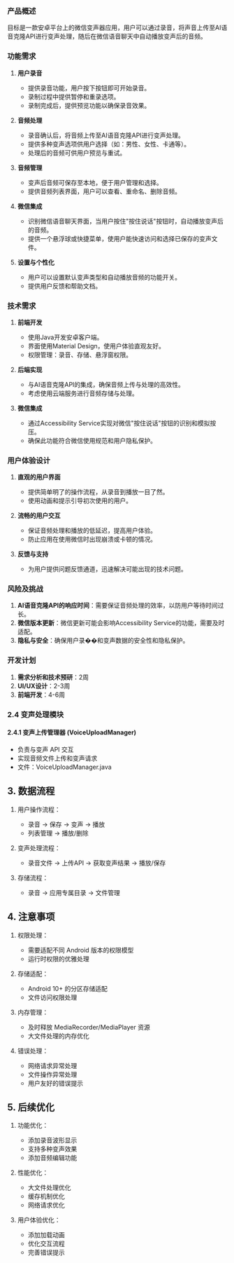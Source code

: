 ### 产品概述
目标是一款安卓平台上的微信变声器应用，用户可以通过录音，将声音上传至AI语音克隆API进行变声处理，随后在微信语音聊天中自动播放变声后的音频。

### 功能需求

1. **用户录音**
   - 提供录音功能，用户按下按钮即可开始录音。
   - 录制过程中提供暂停和重录选项。
   - 录制完成后，提供预览功能以确保录音效果。

2. **音频处理**
   - 录音确认后，将音频上传至AI语音克隆API进行变声处理。
   - 提供多种变声选项供用户选择（如：男性、女性、卡通等）。
   - 处理后的音频可供用户预览与重试。

3. **音频管理**
   - 变声后音频可保存至本地，便于用户管理和选择。
   - 提供音频列表界面，用户可以查看、重命名、删除音频。

4. **微信集成**
   - 识别微信语音聊天界面，当用户按住"按住说话"按钮时，自动播放变声后的音频。
   - 提供一个悬浮球或快捷菜单，使用户能快速访问和选择已保存的变声文件。

5. **设置与个性化**
   - 用户可以设置默认变声类型和自动播放音频的功能开关。
   - 提供用户反馈和帮助文档。

### 技术需求

1. **前端开发**
   - 使用Java开发安卓客户端。
   - 界面使用Material Design，使用户体验直观友好。
   - 权限管理：录音、存储、悬浮窗权限。

2. **后端实现**
   - 与AI语音克隆API的集成，确保音频上传与处理的高效性。
   - 考虑使用云端服务进行音频存储与处理。

3. **微信集成**
   - 通过Accessibility Service实现对微信"按住说话"按钮的识别和模拟按压。
   - 确保此功能符合微信使用规范和用户隐私保护。

### 用户体验设计

1. **直观的用户界面**
   - 提供简单明了的操作流程，从录音到播放一目了然。
   - 使用动画和提示引导初次使用的用户。

2. **流畅的用户交互**
   - 保证音频处理和播放的低延迟，提高用户体验。
   - 防止应用在使用微信时出现崩溃或卡顿的情况。

3. **反馈与支持**
   - 为用户提供问题反馈通道，迅速解决可能出现的技术问题。

### 风险及挑战

1. **AI语音克隆API的响应时间**：需要保证音频处理的效率，以防用户等待时间过长。
2. **微信版本更新**：微信更新可能会影响Accessibility Service的功能，需要及时适配。
3. **隐私与安全**：确保用户录��和变声数据的安全性和隐私保护。

### 开发计划

1. **需求分析和技术预研**：2周
2. **UI/UX设计**：2-3周
3. **前端开发**：4-6周

### 2.4 变声处理模块

#### 2.4.1 变声上传管理器 (VoiceUploadManager)
- 负责与变声 API 交互
- 实现音频文件上传和变声请求
- 文件：VoiceUploadManager.java

## 3. 数据流程

1. 用户操作流程：
   - 录音 -> 保存 -> 变声 -> 播放
   - 列表管理 -> 播放/删除

2. 变声处理流程：
   - 录音文件 -> 上传API -> 获取变声结果 -> 播放/保存

3. 存储流程：
   - 录音 -> 应用专属目录 -> 文件管理

## 4. 注意事项

1. 权限处理：
   - 需要适配不同 Android 版本的权限模型
   - 运行时权限的优雅处理

2. 存储适配：
   - Android 10+ 的分区存储适配
   - 文件访问权限处理

3. 内存管理：
   - 及时释放 MediaRecorder/MediaPlayer 资源
   - 大文件处理的内存优化

4. 错误处理：
   - 网络请求异常处理
   - 文件操作异常处理
   - 用户友好的错误提示

## 5. 后续优化

1. 功能优化：
   - 添加录音波形显示
   - 支持多种变声效果
   - 添加音频编辑功能

2. 性能优化：
   - 大文件处理优化
   - 缓存机制优化
   - 网络请求优化

3. 用户体验优化：
   - 添加加载动画
   - 优化交互流程
   - 完善错误提示
